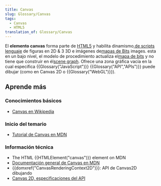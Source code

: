 ```yaml
---
title: Canvas
slug: Glossary/Canvas
tags:
  - Canvas
  - HTML5
translation_of: Glossary/Canvas
---
```


El **elemento canvas** forma parte de [HTML5](https://en.wikipedia.org/wiki/HTML5) y habilita dinamismo,[de scripts](https://en.wikipedia.org/wiki/Scripting_language) [lenguaje](<https://en.wikipedia.org/wiki/Rendering_(computer_graphics)>) de figuras en 2D & 3 3D e imágenes de[mapas de Bits](https://en.wikipedia.org/wiki/Bitmap) images. esta en un bajo nivel, el modelo de procedimiento actualiza el[mapa de bits](https://en.wikipedia.org/wiki/Bitmap) y no tiene que construir en él[scene graph](https://en.wikipedia.org/wiki/Scene_graph). Ofrece una zona gráfica vacía en la cual especifica {{Glossary("JavaScript")}} {{Glossary("API","APIs")}} puede dibujar (como en Canvas 2D o {{Glossary("WebGL")}}).

## Aprende más

### Conocimientos básicos

- [Canvas en Wikipedia](<https://es.wikipedia.org/wiki/Canvas_(HTML)>)

### Inicio del temario

- [Tutorial de Canvas en MDN](/en-US/docs/Web/Guide/HTML/Canvas_tutorial)

### Información técnica

- The HTML {{HTMLElement("canvas")}} element on MDN
- [Documentación general de Canvas en MDN](/en-US/docs/HTML/Canvas)
- {{domxref("CanvasRenderingContext2D")}}: API de Canvas2D dibujando
- [Canvas 2D, especificaciones del API](http://www.w3.org/TR/2dcontext/)
